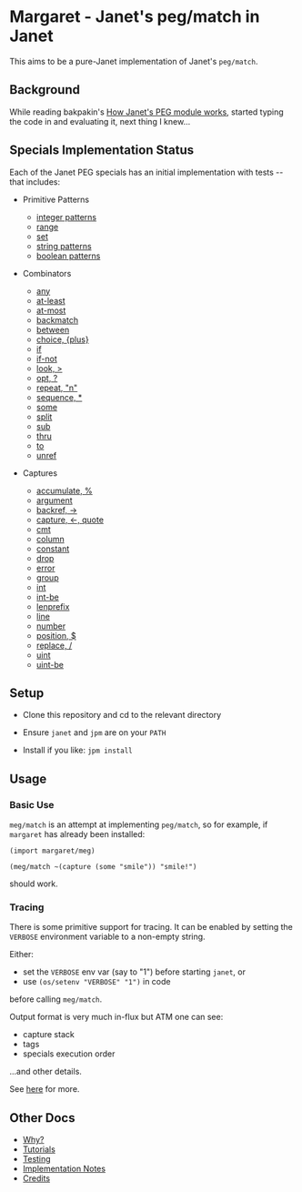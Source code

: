 # Margaret - Janet's peg/match in Janet

This aims to be a pure-Janet implementation of Janet's `peg/match`.

## Background

While reading bakpakin's [How Janet's PEG module
works](https://bakpakin.com/writing/how-janets-peg-works.html),
started typing the code in and evaluating it, next thing I knew...

## Specials Implementation Status

Each of the Janet PEG specials has an initial implementation with
tests -- that includes:

* Primitive Patterns
  * [integer patterns](examples/0.integer.janet)
  * [range](examples/range.janet)
  * [set](examples/set.janet)
  * [string patterns](examples/0.string.janet)
  * [boolean patterns](examples/0.boolean.janet)

* Combinators
  * [any](examples/any.janet)
  * [at-least](examples/at-least.janet)
  * [at-most](examples/at-most.janet)
  * [backmatch](examples/backmatch.janet)
  * [between](examples/between.janet)
  * [choice, {plus}](examples/choice.janet)
  * [if](examples/if.janet)
  * [if-not](examples/if-not.janet)
  * [look, >](examples/look.janet)
  * [opt, ?](examples/between.janet)
  * [repeat, "n"](examples/repeat.janet)
  * [sequence, *](examples/sequence.janet)
  * [some](examples/some.janet)
  * [split](examples/split.janet)
  * [sub](examples/sub.janet)
  * [thru](examples/thru.janet)
  * [to](examples/to.janet)
  * [unref](examples/unref.janet)

* Captures
  * [accumulate, %](examples/accumulate.janet)
  * [argument](examples/argument.janet)
  * [backref, \->](examples/backref.janet)
  * [capture, \<-, quote](examples/capture.janet)
  * [cmt](examples/cmt.janet)
  * [column](examples/column.janet)
  * [constant](examples/constant.janet)
  * [drop](examples/drop.janet)
  * [error](examples/error.janet)
  * [group](examples/group.janet)
  * [int](examples/int.janet)
  * [int-be](examples/int-be.janet)
  * [lenprefix](examples/lenprefix.janet)
  * [line](examples/line.janet)
  * [number](examples/number.janet)
  * [position, $](examples/position.janet)
  * [replace, /](examples/replace.janet)
  * [uint](examples/uint.janet)
  * [uint-be](examples/uint-be.janet)

## Setup

* Clone this repository and cd to the relevant directory

* Ensure `janet` and `jpm` are on your `PATH`

* Install if you like: `jpm install`

## Usage

### Basic Use

`meg/match` is an attempt at implementing `peg/match`, so for example,
if `margaret` has already been installed:

```janet
(import margaret/meg)

(meg/match ~(capture (some "smile")) "smile!")
```

should work.

### Tracing

There is some primitive support for tracing.  It can be enabled by
setting the `VERBOSE` environment variable to a non-empty string.

Either:

* set the `VERBOSE` env var (say to "1") before starting `janet`, or
* use `(os/setenv "VERBOSE" "1")` in code

before calling `meg/match`.

Output format is very much in-flux but ATM one can see:

* capture stack
* tags
* specials execution order

...and other details.

See [here](doc/tracing.md) for more.

## Other Docs

* [Why?](doc/why.md)
* [Tutorials](doc/tutorials.md)
* [Testing](doc/testing.md)
* [Implementation Notes](doc/implementation-notes.md)
* [Credits](doc/credits.md)